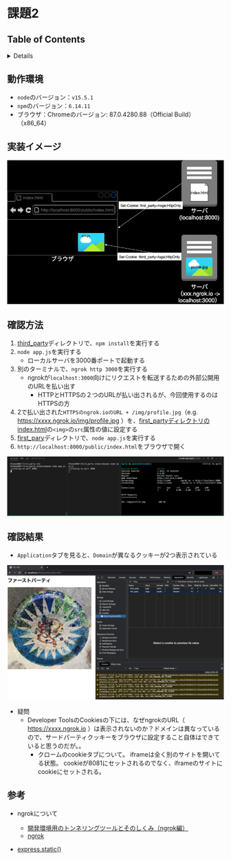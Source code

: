 # 課題2

## Table of Contents
<!-- START doctoc generated TOC please keep comment here to allow auto update -->
<!-- DON'T EDIT THIS SECTION, INSTEAD RE-RUN doctoc TO UPDATE -->
<details>
<summary>Details</summary>

- [動作環境](#%E5%8B%95%E4%BD%9C%E7%92%B0%E5%A2%83)
- [実装イメージ](#%E5%AE%9F%E8%A3%85%E3%82%A4%E3%83%A1%E3%83%BC%E3%82%B8)
- [確認方法](#%E7%A2%BA%E8%AA%8D%E6%96%B9%E6%B3%95)
- [確認結果](#%E7%A2%BA%E8%AA%8D%E7%B5%90%E6%9E%9C)
- [参考](#%E5%8F%82%E8%80%83)

</details>
<!-- END doctoc generated TOC please keep comment here to allow auto update -->

## 動作環境

* `node`のバージョン：`v15.5.1`
* `npm`のバージョン：`6.14.11`
* ブラウザ：Chromeのバージョン: 87.0.4280.88（Official Build） （x86_64）

## 実装イメージ

![](../../../assets/third_party_cookie_architecture.png)

## 確認方法

1. [third_party](./third_party)ディレクトリで、`npm install`を実行する
2. `node app.js`を実行する
   * ローカルサーバを3000番ポートで起動する
3. 別のターミナルで、`ngrok http 3000`を実行する
   * ngrokが`localhost:3000`向けにリクエストを転送するための外部公開用のURLを払い出す
     * HTTPとHTTPSの２つのURLが払い出されるが、今回使用するのはHTTPSの方
4. 2で払い出された`HTTPSのngrok.ioのURL + /img/profile.jpg`（e.g. https://xxxx.ngrok.io/img/profile.jpg ）を、[first_partyディレクトリのindex.html](./first_party/public/index.html)の`<img>`の`src`属性の値に設定する
5. [first_pary](./first_party)ディレクトリで、`node app.js`を実行する
6. `http://localhost:8000/public/index.html`をブラウザで開く

![](../../../assets/third_party_terminal.png)

## 確認結果

* `Application`タブを見ると、`Domain`が異なるクッキーが2つ表示されている

![](../../../assets/third_party_cookie_result.png)

* 疑問
  * Developer ToolsのCookiesの下には、なぜngrokのURL（ https://xxxx.ngrok.io ）は表示されないのか？ドメインは異なっているので、サードパーティクッキーをブラウザに設定すること自体はできていると思うのだが。。
    * クロームのcookieタブについて。
      iframeは全く別のサイトを開いてる状態。
      cookieが8081にセットされるのでなく、iframeのサイトにcookieにセットされる。

## 参考

* ngrokについて
  * [開発環境用のトンネリングツールとそのしくみ（ngrok編）](https://speakerdeck.com/gishi_yama/mild-web-sap06)
  * [ngrok](https://ngrok.com/)

* [express.static()](https://expressjs.com/ja/4x/api.html#express.static)